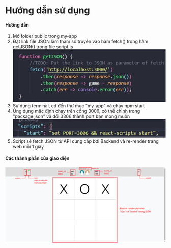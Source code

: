 # Hướng dẫn sử dụng


<h4>Hướng dẫn</h4>
<ol>
<li>Mở folder public trong my-app</li>
<li>Đặt link file JSON làm tham số truyền vào hàm fetch() trong hàm getJSON() trong file script.js</li>
<img src="public/resources/jsonguide.png"></img>
<li>Sử dụng terminal, cd đến thư mục "my-app" và chạy npm start </li>
<li>Ứng dụng mặc định chạy trên cổng 3006, có thể chỉnh trong "package.json" và đổi 3306 thành port bạn mong muốn</li>
<img src="public/resources/port.png"></img>
<li>Script sẽ fetch JSON từ API cung cấp bới Backend và re-render trang web mỗi 1 giây</li>
</ol>

<h4>Các thành phần của giao diện</h4>
<img src="public/resources/guide.png"></img>

